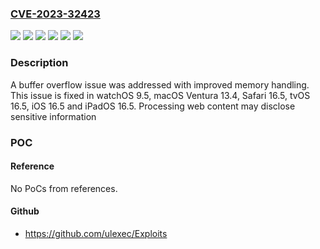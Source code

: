 ### [CVE-2023-32423](https://cve.mitre.org/cgi-bin/cvename.cgi?name=CVE-2023-32423)
![](https://img.shields.io/static/v1?label=Product&message=macOS&color=blue)
![](https://img.shields.io/static/v1?label=Product&message=watchOS&color=blue)
![](https://img.shields.io/static/v1?label=Version&message=%3C%2013.4%20&color=brighgreen)
![](https://img.shields.io/static/v1?label=Version&message=%3C%2016.5%20&color=brighgreen)
![](https://img.shields.io/static/v1?label=Version&message=%3C%209.5%20&color=brighgreen)
![](https://img.shields.io/static/v1?label=Vulnerability&message=Processing%20web%20content%20may%20disclose%20sensitive%20information&color=brighgreen)

### Description

A buffer overflow issue was addressed with improved memory handling. This issue is fixed in watchOS 9.5, macOS Ventura 13.4, Safari 16.5, tvOS 16.5, iOS 16.5 and iPadOS 16.5. Processing web content may disclose sensitive information

### POC

#### Reference
No PoCs from references.

#### Github
- https://github.com/ulexec/Exploits

